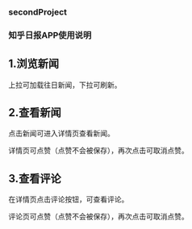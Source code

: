 ### secondProject
### 知乎日报APP使用说明

## 1.浏览新闻

上拉可加载往日新闻，下拉可刷新。

## 2.查看新闻

点击新闻可进入详情页查看新闻。

详情页可点赞（点赞不会被保存），再次点击可取消点赞。

## 3.查看评论

在详情页点击评论按钮，可查看评论。

评论页可点赞（点赞不会被保存），再次点击可取消点赞。
